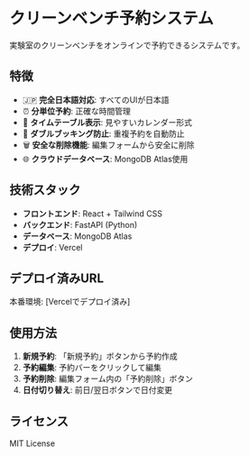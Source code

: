 # クリーンベンチ予約システム

実験室のクリーンベンチをオンラインで予約できるシステムです。

## 特徴

- 🇯🇵 **完全日本語対応**: すべてのUIが日本語
- ⏰ **分単位予約**: 正確な時間管理
- 📅 **タイムテーブル表示**: 見やすいカレンダー形式
- 🚫 **ダブルブッキング防止**: 重複予約を自動防止
- 🗑️ **安全な削除機能**: 編集フォームから安全に削除
- 🌐 **クラウドデータベース**: MongoDB Atlas使用

## 技術スタック

- **フロントエンド**: React + Tailwind CSS
- **バックエンド**: FastAPI (Python)
- **データベース**: MongoDB Atlas
- **デプロイ**: Vercel

## デプロイ済みURL

本番環境: [Vercelでデプロイ済み]

## 使用方法

1. **新規予約**: 「新規予約」ボタンから予約作成
2. **予約編集**: 予約バーをクリックして編集
3. **予約削除**: 編集フォーム内の「予約削除」ボタン
4. **日付切り替え**: 前日/翌日ボタンで日付変更

## ライセンス

MIT License